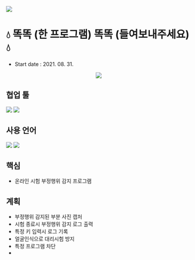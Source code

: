 <img src="https://capsule-render.vercel.app/api?type=soft&color=33b9cc&height=300&section=header&text=DDOK DDOK&fontSize=90&animation=twinkling&fontAlign=48&desc=DCU Capstone Design Project.&descAlignY=65&descAlign=65" />

# :droplet: 똑똑 (한 프로그램) 똑똑 (들여보내주세요) :droplet:

- Start date : 2021. 08. 31.
<p align= 'center'>
<a href="https://github.com/choisunghwan/ddokddok/labels/Idea">
    <img src="https://img.shields.io/badge/IDEA ISSUE-%23F7DF1E?&logoColor=black&style=for-the-badge&&logoColor=white"/>
  </a>
</p>

## 협업 툴

<img src="https://img.shields.io/badge/Slack-4A154B?style=flat-square&logo=Slack&logoColor=white"/> <img src="https://img.shields.io/badge/MicrosoftTeams-blue?style=flat-square&logo=MicrosoftTeams&logoColor=white"/></a>

## 사용 언어

<img src="https://img.shields.io/badge/python-blue?style=flat-square&logo=python&logoColor=white"> <img src="https://img.shields.io/badge/html5-critical?style=flat-square&logo=html5&logoColor=white"/>

## 핵심

- 온라인 시험 부정행위 감지 프로그램

## 계획

- 부정행위 감지된 부분 사진 캡처
- 시험 종료시 부정행위 감지 로그 출력
- 특정 키 입력시 로그 기록
- 얼굴인식으로 대리시험 방지
- 특정 프로그램 차단
- 
##
